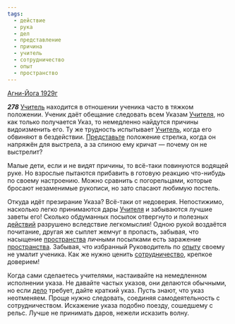 ```yaml
---
tags:
  - действие
  - рука
  - дел
  - представление
  - причина
  - учитель
  - сотрудничество
  - опыт
  - пространство
---
```


[Агни-Йога 1929г](/agni/1929)

___278___
[Учитель](/tag/#учитель) находится в отношении ученика часто в тяжком положении. Ученик даёт обещание следовать всем Указам [Учителя](/tag/#учитель), но как только получается Указ, то немедленно найдутся причины видоизменить его. Ту же трудность испытывает [Учитель](/tag/#учитель), когда его обвиняют в бездействии. [Представьте](/tag/#представление) положение стрелка, когда он напряжён для выстрела, а за спиною ему кричат — почему он не выстрелит?   

Малые дети, если и не видят причины, то всё-таки повинуются водящей руке. Но взрослые пытаются прибавить в готовую реакцию что-нибудь по своему настроению. Можно сравнить с погорельцами, которые бросают незаменимые рукописи, но зато спасают любимую постель.   

Откуда идёт презирание Указа? Всё-таки от недоверия. Непостижимо, насколько легко принимаются дары [Учителя](/tag/#учитель) и забываются лучшие заветы его! Сколько обдуманных посылок отвергнуто и полезных [действий](/tag/#действие) разрушено вследствие легкомыслия! Одною рукой воздаётся почитание, другая же сыплет жемчуг в пропасть, забывая, что насыщение [пространства](/tag/#пространство) личными посылками есть заражение [пространства](/tag/#пространство). Забывая, что избранный Руководитель по [опыту](/tag/#опыт) своему не умалит ученика. Как же нужно ценить [сотрудничество](/tag/#сотрудничество), крепкое доверием!   

Когда сами сделаетесь учителями, настаивайте на немедленном исполнении указа. Не давайте частых указов, они делаются обычными, но если [дело](/tag/#дел) требует, дайте краткий указ. Пусть знают, что указ неотменяем. Проще нужно следовать, соединяя самодеятельность с сотрудничеством. Искажение указа подобно поезду, сошедшему с рельс. Лучше не принимать даров, нежели исказить волну.